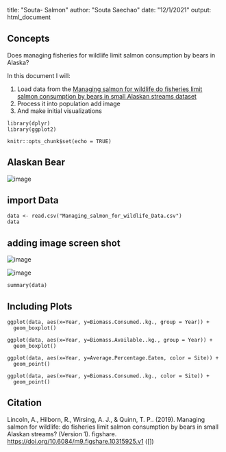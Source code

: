 
title: "Souta- Salmon"
author: "Souta Saechao"
date: "12/1/2021"
output: html_document


## Concepts

Does managing fisheries for wildlife limit salmon consumption by bears in Alaska?

In this document I will:

1. Load data from the [Managing salmon for wildlife do fisheries limit salmon consumption by bears in small Alaskan streams dataset](https://figshare.com/articles/dataset/Managing_salmon_for_wildlife_do_fisheries_limit_salmon_consumption_by_bears_in_small_Alaskan_streams_/10315925)
2. Process it into population add image 
3. And make initial visualizations


```{r, cache=FALSE}
library(dplyr)
library(ggplot2)
```

```{r setup, include=FALSE}
knitr::opts_chunk$set(echo = TRUE)
```
## Alaskan Bear

![image](https://d3i6fh83elv35t.cloudfront.net/static/2018/11/fat-bears_GettyImages-966223700-1024x683.jpg)

## import Data

```{r cache=TRUE}
data <- read.csv("Managing_salmon_for_wildlife_Data.csv")
data
```


## adding image screen shot

![image](https://www.alaskatourjobs.com/wp-content/uploads/2017/06/Copper_River_Salmon_Facts.jpg)


![image](https://d3i6fh83elv35t.cloudfront.net/static/2018/11/fat-bears_GettyImages-966223700-1024x683.jpg)

```{r}
summary(data)
```

## Including Plots

```{r}
ggplot(data, aes(x=Year, y=Biomass.Consumed..kg., group = Year)) +
  geom_boxplot()
```
```{r}
ggplot(data, aes(x=Year, y=Biomass.Available..kg., group = Year)) +
  geom_boxplot()
```
```{r}
ggplot(data, aes(x=Year, y=Average.Percentage.Eaten, color = Site)) +
  geom_point()
```
```{r}
ggplot(data, aes(x=Year, y=Biomass.Consumed..kg., color = Site)) +
  geom_point()
```

## Citation 

Lincoln, A., Hilborn, R., Wirsing, A. J., & Quinn, T. P.. (2019). Managing salmon for wildlife: do fisheries limit salmon consumption by bears in small Alaskan streams? (Version 1). figshare. https://doi.org/10.6084/m9.figshare.10315925.v1 ([])

